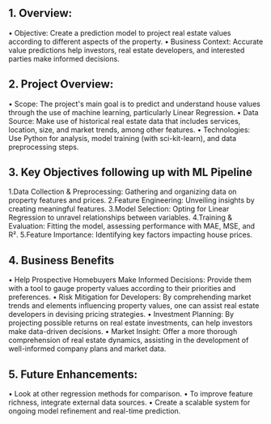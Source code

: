 ## 1. Overview:
• Objective: Create a prediction model to project real estate values according to different aspects of the property.
• Business Context: Accurate value predictions help investors, real estate developers, and interested parties make informed decisions.
## 2. Project Overview:
• Scope: The project's main goal is to predict and understand house values through the use of machine learning, particularly Linear Regression.
• Data Source: Make use of historical real estate data that includes services, location, size, and market trends, among other features.
• Technologies: Use Python for analysis, model training (with sci-kit-learn), and data preprocessing steps.
## 3. Key Objectives following up with ML Pipeline
1.Data Collection & Preprocessing: Gathering and organizing data on property features and prices.
2.Feature Engineering: Unveiling insights by creating meaningful features.
3.Model Selection: Opting for Linear Regression to unravel relationships between variables.
4.Training & Evaluation: Fitting the model, assessing performance with MAE, MSE, and R².
5.Feature Importance: Identifying key factors impacting house prices.
## 4. Business Benefits
• Help Prospective Homebuyers Make Informed Decisions: Provide them with a tool to gauge property values according to their priorities and preferences.
• Risk Mitigation for Developers: By comprehending market trends and elements influencing property values, one can assist real estate developers in devising pricing strategies.
• Investment Planning: By projecting possible returns on real estate investments, can help investors make data-driven decisions.
• Market Insight: Offer a more thorough comprehension of real estate dynamics, assisting in the development of well-informed company plans and market data.
## 5. Future Enhancements:
• Look at other regression methods for comparison.
• To improve feature richness, integrate external data sources.
• Create a scalable system for ongoing model refinement and real-time prediction.
